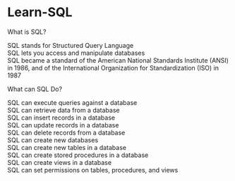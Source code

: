 # Learn-SQL

What is SQL?

SQL stands for Structured Query Language \
SQL lets you access and manipulate databases \
SQL became a standard of the American National Standards Institute (ANSI) in 1986, and of the International Organization for Standardization (ISO) in 1987

What can SQL Do?

SQL can execute queries against a database\
SQL can retrieve data from a database\
SQL can insert records in a database\
SQL can update records in a database\
SQL can delete records from a database\
SQL can create new databases\
SQL can create new tables in a database\
SQL can create stored procedures in a database\
SQL can create views in a database\
SQL can set permissions on tables, procedures, and views
